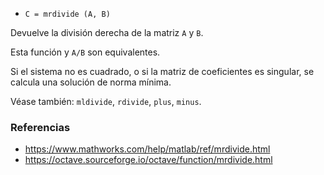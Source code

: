 * `C = mrdivide (A, B)`

Devuelve la división derecha de la matriz `A` y `B`.

Esta función y `A/B` son equivalentes.

Si el sistema no es cuadrado, o si la matriz de coeficientes es singular, se calcula una solución de norma mínima.

Véase también: `mldivide`, `rdivide`, `plus`, `minus`.

### Referencias

* https://www.mathworks.com/help/matlab/ref/mrdivide.html
* https://octave.sourceforge.io/octave/function/mrdivide.html
